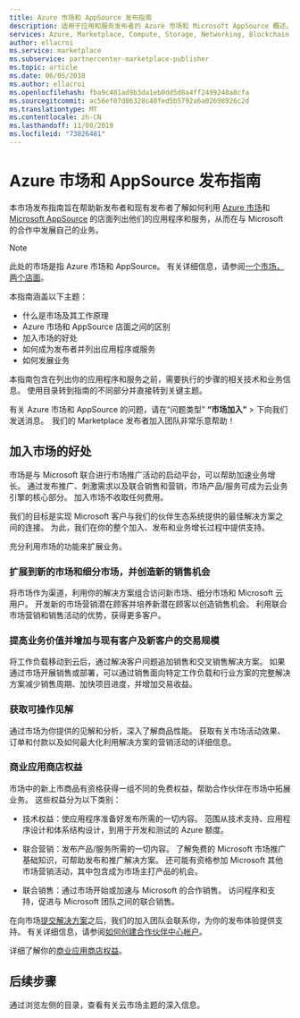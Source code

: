 ```yaml
---
title: Azure 市场和 AppSource 发布指南
description: 适用于应用和服务发布者的 Azure 市场和 Microsoft AppSource 概述。
services: Azure, Marketplace, Compute, Storage, Networking, Blockchain, Security
author: ellacroi
ms.service: marketplace
ms.subservice: partnercenter-marketplace-publisher
ms.topic: article
ms.date: 06/05/2018
ms.author: ellacroi
ms.openlocfilehash: fba9c481ad9b3da1eb0dd5d8a4ff2499240a8cfa
ms.sourcegitcommit: ac56ef07d86328c40fed5b5792a6a02698926c2d
ms.translationtype: MT
ms.contentlocale: zh-CN
ms.lasthandoff: 11/08/2019
ms.locfileid: "73826481"
---
```

# <a name="azure-marketplace-and-appsource-publishing-guide"></a>Azure 市场和 AppSource 发布指南

本市场发布指南旨在帮助新发布者和现有发布者了解如何利用 [Azure 市场](https://azuremarketplace.microsoft.com)和 [Microsoft AppSource](https://appsource.microsoft.com) 的店面列出他们的应用程序和服务，从而在与 Microsoft 的合作中发展自己的业务。

>[!Note]
>此处的市场是指 Azure 市场和 AppSource。  有关详细信息，请参阅[一个市场，两个店面](https://docs.microsoft.com/azure/marketplace/comparing-appsource-azure-marketplace)。

本指南涵盖以下主题： 
*   什么是市场及其工作原理 
*   Azure 市场和 AppSource 店面之间的区别 
*   加入市场的好处 
*   如何成为发布者并列出应用程序或服务 
*   如何发展业务 

本指南包含在列出你的应用程序和服务之前，需要执行的步骤的相关技术和业务信息。 使用目录转到指南的不同部分并直接转到关键主题。

有关 Azure 市场和 AppSource 的问题，请在“问题类型” **“市场加入”**  > 下向我们发送消息。  我们的 Marketplace 发布者加入团队非常乐意帮助！ 

## <a name="benefits-of-participating-in-the-marketplace"></a>加入市场的好处 

市场是与 Microsoft 联合进行市场推广活动的启动平台，可以帮助加速业务增长。 通过发布推广、刺激需求以及联合销售和营销，市场产品/服务可成为云业务引擎的核心部分。 加入市场不收取任何费用。

我们的目标是实现 Microsoft 客户与我们的伙伴生态系统提供的最佳解决方案之间的连接。 为此，我们在你的整个加入、发布和业务增长过程中提供支持。 

充分利用市场的功能来扩展业务。

### <a name="expand-to-new-markets-and-segments-and-generate-new-sales-opportunities"></a>扩展到新的市场和细分市场，并创造新的销售机会

将市场作为渠道，利用你的解决方案组合访问新市场、细分市场和 Microsoft 云用户。 开发新的市场营销潜在顾客并培养新潜在顾客以创造销售机会。 利用联合市场营销和销售活动的优势，获得更多客户。

### <a name="enhance-business-value-and-increase-deal-size-with-existing-and-new-customers"></a>提高业务价值并增加与现有客户及新客户的交易规模 

将工作负载移动到云后，通过解决客户问题追加销售和交叉销售解决方案。 如果通过市场开展销售或部署，可以通过销售面向特定工作负载和行业方案的完整解决方案减少销售周期、加快项目进度，并增加交易收益。 

### <a name="get-actionable-insights"></a>获取可操作见解 

通过市场为你提供的见解和分析，深入了解商品性能。 获取有关市场活动效果、订单和付款以及如何最大化利用解决方案的营销活动的详细信息。

### <a name="commercial-marketplace-benefits"></a>商业应用商店权益 

市场中的新上市商品有资格获得一组不同的免费权益，帮助合作伙伴在市场中拓展业务。 这些权益分为以下类别： 

*   技术权益：使应用程序准备好发布所需的一切内容。 范围从技术支持、应用程序设计和体系结构设计，到用于开发和测试的 Azure 额度。 

*   联合营销：发布产品/服务所需的一切内容。 了解免费的 Microsoft 市场推广基础知识，可帮助发布和推广解决方案。 还可能有资格参加 Microsoft 其他市场营销活动，其中包含成为市场主打产品的机会。

*   联合销售：通过市场开始或加速与 Microsoft 的合作销售。 访问程序和支持，促进与 Microsoft 团队之间的联合销售。

在向市场[提交解决方案](https://partner.microsoft.com/dashboard/account/v3/enrollment/introduction/azureisv)之后，我们的加入团队会联系你，为你的发布体验提供支持。  有关详细信息，请参阅[如何创建合作伙伴中心帐户](https://docs.microsoft.com/azure/marketplace/partner-center-portal/create-account)。

详细了解你的[商业应用商店权益](https://docs.microsoft.com//azure/marketplace/gtm-your-marketplace-benefits)。

## <a name="next-steps"></a>后续步骤

通过浏览左侧的目录，查看有关云市场主题的深入信息。 
